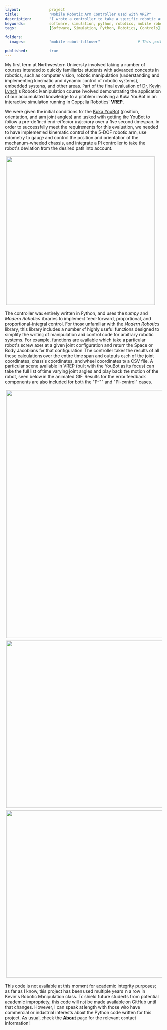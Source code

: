 ```yaml
---
layout:             project
title:              "Mobile Robotic Arm Controller used with VREP"
description:        "I wrote a controller to take a specific robotic arm, use its initial conditions, and follow a pre-defined trajectory through space."
keywords:           software, simulation, python, robotics, mobile robots, controls, controller, trajectory follower, youbot
tags:               [Software, Simulation, Python, Robotics, Controls]

folders:
  images:           "mobile-robot-follower"                 # This path is project-dependent; don't forget to change it!

published:          true
---
```


My first term at Northwestern University involved taking a number of courses intended to quickly familiarize students with advanced concepts in robotics, such as computer vision, robotic manipulation (understanding and implementing kinematic and dynamic control of robotic systems), embedded systems, and other areas. Part of the final evaluation of [Dr. Kevin Lynch](http://www.mccormick.northwestern.edu/research-faculty/directory/profiles/lynch-kevin.html)'s Robotic Manipulation course involved demonstrating the application of our accumulated knowledge to a problem involving a Kuka YouBot in an interactive simulation running in Coppelia Robotics' **[VREP](http://www.coppeliarobotics.com/)**.

We were given the initial conditions for the [Kuka YouBot](http://www.youbot-store.com/developers/) (position, orientation, and arm joint angles) and tasked with getting the YouBot to follow a pre-defined end-effector trajectory over a five second timespan. In order to successfully meet the requirements for this evaluation, we needed to have implemented kinematic control of the 5-DOF robotic arm, use odometry to gauge and control the position and orientation of the mechanum-wheeled chassis, and integrate a PI controller to take the robot's deviation from the desired path into account.

<img src="{{ site.url }}/{{ site.project_assets }}/{{ page.folders.images }}/youbot_home.png" style="width:480px; padding:4px 4px 4px 4px;display: block">

The controller was entirely written in Python, and uses the _numpy_ and _Modern Robotics_ libraries to implement feed-forward, proportional, and proportional-integral control. For those unfamiliar with the _Modern Robotics_ library, this library includes a number of highly useful functions designed to simplify the writing of manipulation and control code for arbitrary robotic systems. For example, functions are available which take a particular robot's screw axes at a given joint configuration and return the Space or Body Jacobians for that configuration. The controller takes the results of all these calculations over the entire time span and outputs each of the joint coordinates, chassis coordinates, and wheel coordinates to a CSV file. A particular scene available in VREP (built with the YouBot as its focus) can take the full list of time varying joint angles and play back the motion of the robot, seen below in the animated GIF. Results for the error feedback components are also included for both the "P-"" and "PI-control" cases.

<img src="{{ site.url }}/{{ site.project_assets }}/{{ page.folders.images }}/on-path_follower.gif" style="width:800px; padding:4px 4px 4px 4px;display: block">

<div style="width: 100%; text-align: center">
    <img src="{{ site.url }}/{{ site.project_assets }}/{{ page.folders.images }}/P_ctrl_results.png" style="width:540px; padding:4px 4px 4px 4px;">
    <img src="{{ site.url }}/{{ site.project_assets }}/{{ page.folders.images }}/PI_ctrl_results.png" style="width:540px; padding:4px 4px 4px 4px;">
</div>

This code is not available at this moment for academic integrity purposes; as far as I know, this project has been used multiple years in a row in Kevin's Robotic Manipulation class. To shield future students from potential academic impropriety, this code will not be made available on GitHub until that changes. However, I can speak at length with those who have commercial or industrial interests about the Python code written for this project. As usual, check the **[About](https://spieswl.github.io/about)** page for the relevant contact information!
